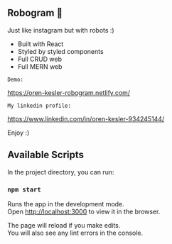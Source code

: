 ## Robogram 🤳

Just like instagram but with robots :)

- Built with React
- Styled by styled components
- Full CRUD web
- Full MERN web

`Demo:`

https://oren-kesler-robogram.netlify.com/

`My linkedin profile:`

https://www.linkedin.com/in/oren-kesler-934245144/


Enjoy :)

## Available Scripts

In the project directory, you can run:

### `npm start`

Runs the app in the development mode.<br>
Open [http://localhost:3000](http://localhost:3000) to view it in the browser.

The page will reload if you make edits.<br>
You will also see any lint errors in the console.

